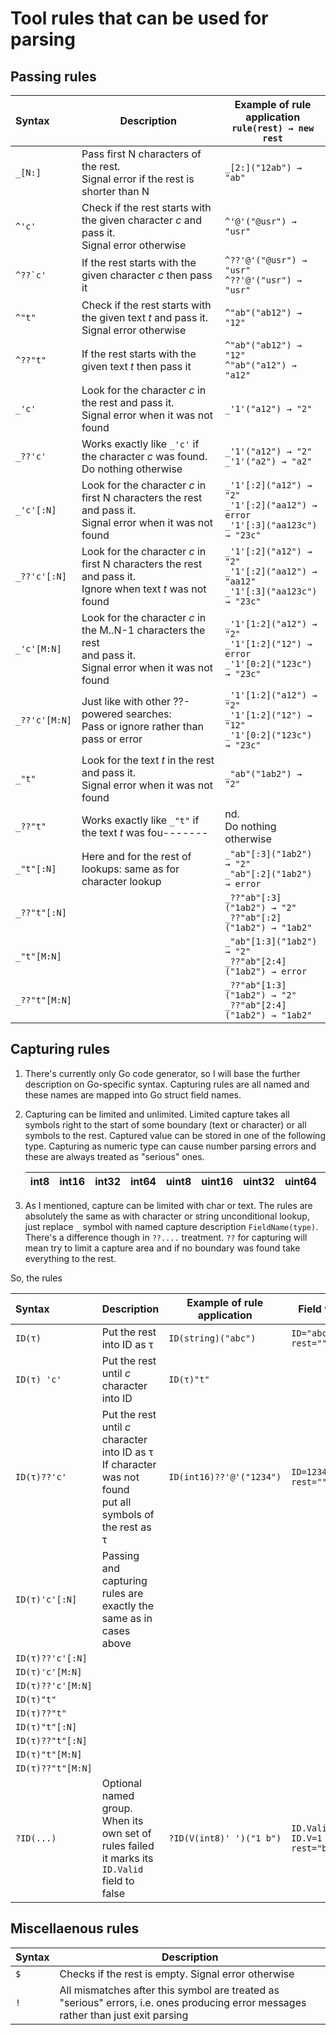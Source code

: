 # Tool rules that can be used for parsing

## Passing rules
|Syntax|Description|Example of rule application<br>``rule(rest) → new rest``|
|:-----|-----------|--------------------------------------------------------|
|``_[N:]``|Pass first N characters of the rest.<br>Signal error if the rest is shorter than N|``_[2:]("12ab") → "ab"``|
|``^'c'``|Check if the rest starts with the given character *c* and pass it.<br>Signal error otherwise|``^'@'("@usr") → "usr"``|
|``^??`c'``|If the rest starts with the given character *c* then pass it|``^??'@'("@usr") → "usr"``<br>``^??'@'("usr") → "usr"``|
|``^"t"``|Check if the rest starts with the given text *t* and pass it.<br> Signal error otherwise|``^"ab"("ab12") → "12"``|
|``^??"t"``|If the rest starts with the given text *t* then pass it|``^"ab"("ab12") → "12"``<br>``^"ab"("a12") → "a12"``|
|``_'c'``|Look for the character *c* in the rest and pass it.<br>Signal error when it was not found|``_'1'("a12") → "2"``|
|``_??'c'``|Works exactly like ``_'c'`` if the character *c* was found.<br>Do nothing otherwise|``_'1'("a12") → "2"``<br>``_'1'("a2") → "a2"``|
|``_'c'[:N]``|Look for the character *c* in first N characters the rest and pass it.<br>Signal error when it was not found|``_'1'[:2]("a12") → "2"``<br>``_'1'[:2]("aa12") → error``<br>``_'1'[:3]("aa123c") → "23c"``|
|``_??'c'[:N]``|Look for the character *c* in first N characters the rest and pass it.<br>Ignore when text *t* was not found|``_'1'[:2]("a12") → "2"``<br>``_'1'[:2]("aa12") → "aa12"``<br>``_'1'[:3]("aa123c") → "23c"``|
|``_'c'[M:N]``|Look for the character *c* in the M..N-1 characters the rest<br>and pass it.<br>Signal error when it was not found|``_'1'[1:2]("a12") → "2"``<br>``_'1'[1:2]("12") → error``<br>``_'1'[0:2]("123c") → "23c"``|
|``_??'c'[M:N]``|Just like with other ??-powered searches:<br>Pass or ignore rather than pass or error|``_'1'[1:2]("a12") → "2"``<br>``_'1'[1:2]("12") → "12"``<br>``_'1'[0:2]("123c") → "23c"``|
|``_"t"``|Look for the text *t* in the rest and pass it.<br>Signal error when it was not found|``_"ab"("1ab2") → "2"``|
|``_??"t"``|Works exactly like ``_"t"`` if the text *t* was fou-------|nd.<br>Do nothing otherwise|``_??"ab"("1ab2") → "2"``<br>``_??"ab"("1b2") → "1b2"``|
|``_"t"[:N]``|Here and for the rest of lookups: same as for character lookup|``_"ab"[:3]("1ab2") → "2"``<br>``_"ab"[:2]("1ab2") → error``|
|``_??"t"[:N]``| |``_??"ab"[:3]("1ab2") → "2"``<br>``_??"ab"[:2]("1ab2") → "1ab2"``|
|``_"t"[M:N]``| |``_"ab"[1:3]("1ab2") → "2"``<br>``_??"ab"[2:4]("1ab2") → error``|
|``_??"t"[M:N]``| |``_??"ab"[1:3]("1ab2") → "2"``<br>``_??"ab"[2:4]("1ab2") → "1ab2"``|

## Capturing rules
1. There's currently only Go code generator, so I will base the further description on Go-specific syntax. Capturing rules are all named and these names are mapped into Go struct field names.
2. Capturing can be limited and unlimited. Limited capture takes all symbols right to the start of some boundary (text or character) or all symbols to the rest. Captured value can be stored in one of the following type. Capturing as numeric type can cause number parsing errors and these are always treated as "serious" ones.

    |int8|int16|int32|int64|uint8|uint16|uint32|uint64|float32|float64|string|
    |----|-----|-----|-----|-----|------|------|------|-------|-------|------|

3. As I mentioned, capture can be limited with char or text. The rules are absolutely the same as with character or string unconditional lookup, just replace ``_`` symbol with named capture description ``FieldName(type)``. There's a difference though in ``??....`` treatment. `??` for capturing will mean try to limit a capture area and if no boundary was found take everything to the rest.
    
So, the rules

|Syntax|Description|Example of rule application|Field value|
|:-----|-----------|---------------------------|---------------|
|``ID(τ)``|Put the rest into ID as τ|``ID(string)("abc")``|``ID="abc"``<br>``rest=""``|
|``ID(τ) 'c'``|Put the rest until *c* character into ID |``ID(τ)"t"``||as τ|``ID(int16)'@'("1234@kkk")``|``ID=1234``<br>``rest="kkk"``|
|``ID(τ)??'c'``|Put the rest until *c* character into ID as τ<br>If character was not found<br>put all symbols of the rest as τ|``ID(int16)??'@'("1234")``|``ID=1234``<br>``rest=""``|
|``ID(τ)'c'[:N]``|Passing and capturing rules are<br> exactly the same as in cases above|
|``ID(τ)??'c'[:N]``||
|``ID(τ)'c'[M:N]``||
|``ID(τ)??'c'[M:N]``||
|``ID(τ)"t"``||
|``ID(τ)??"t"``||
|``ID(τ)"t"[:N]``||
|``ID(τ)??"t"[:N]``||
|``ID(τ)"t"[M:N]``||
|``ID(τ)??"t"[M:N]``||
|``?ID(...)``|Optional named group. When its own set of rules failed it marks its ``ID.Valid`` field to false|``?ID(V(int8)' ')("1 b")``|``ID.Valid=true``<br>``ID.V=1``<br>``rest="b"``|

## Miscellaenous rules

|Syntax|Description|
|------|-----------|
|``$``|Checks if the rest is empty. Signal error otherwise|
|``!``|All mismatches after this symbol are treated as "serious" errors, i.e. ones producing error messages rather than just exit parsing|
